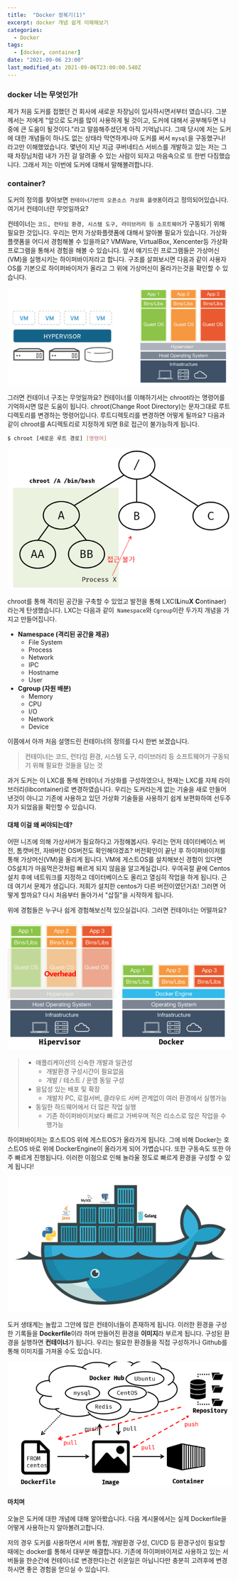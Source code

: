 ```yaml
---
title:  "Docker 정복기(1)"
excerpt: docker 개념 쉽게 이해해보기
categories:
  - Docker
tags:
  - [docker, container]
date: "2021-09-06 23:00"
last_modified_at: 2021-09-06T23:00:00.540Z
---
```


### docker 너는 무엇인가!

제가 처음 도커를 접했던 건 회사에 새로운 차장님이 입사하시면서부터 였습니다. 그분께서는 저에게 "앞으로 도커를 많이 사용하게 될 것이고, 도커에 대해서 공부해두면 나중에 큰 도움이 될것이다."라고 말씀해주셨던게 아직 기억납니다. 그때 당시에 저는 도커에 대한 개념들이 하나도 없는 상태라 막연하게나마 도커를 써서 ``mysql``을 구동했구나! 라고만 이해했었습니다. 몇년이 지난 지금 쿠버네티스 서비스를 개발하고 있는 저는 그때 차장님처럼 내가 가진 걸 알려줄 수 있는 사람이 되자고 마음속으로 또 한번 다짐했습니다. 그래서 저는 이번에 도커에 대해서 말해볼려합니다.

### container?

도커의 정의를 찾아보면 ``컨테이너기반의 오픈소스 가상화 플랫폼``이라고 정의되어있습니다. 여기서 컨테이너란 무엇일까요?

컨테이너는 ``코드, 런타임 환경, 시스템 도구, 라이브러리 등 소프트웨어``가 구동되기 위해 필요한 것입니다. 우리는 먼저 가상화플랫폼에 대해서 알아볼 필요가 있습니다. 가상화플랫폼을 어디서 경험해볼 수 있을까요? VMWare, VirtualBox, Xencenter등 가상화 프로그램을 통해서 경험을 해볼 수 있습니다. 앞서 얘기드린 프로그램들은 가상머신(VM)을 실행시키는 하이퍼바이저라고 합니다. 구조를 살펴보시면 다음과 같이 사용자OS를 기본으로 하이퍼바이저가 올라고 그 위에 가상머신이 올라가는것을 확인할 수 있습니다.

![image-20210906231127624](../../assets/images/posts/2021-09-06-post-docker-concept/image-20210906231127624.png)

그러면 컨테이너 구조는 무엇일까요? 컨테이너를 이해하기서는 chroot라는 명령어를 기억하시면 많은 도움이 됩니다. chroot(Change Root Directory)는 문자그대로 루트 디렉토리를 변경하는 명령어입니다. 루트디렉토리를 변경하면 어떻게 될까요? 다음과 같이 chroot를 A디렉토리로 지정하게 되면 B로 접근이 불가능하게 됩니다.

```bash
$ chroot [새로운 루트 경로] [명령어]
```



![image-20210906232110961](../../assets/images/posts/2021-09-06-post-docker-concept/image-20210906232110961.png)

chroot를 통해 격리된 공간을 구축할 수 있었고 발전을 통해 LXC(**L**inu**X** **C**ontinaer)라는게 탄생했습니다. LXC는 다음과 같이`` Namespace``와 ``Cgroup``이란  두가지 개념을 가지고 만들어집니다.

* **Namespace (격리된 공간을 제공)**
  * File System
  * Process
  * Network
  * IPC
  * Hostname
  * User
* **Cgroup (자원 배분)**
  * Memory
  * CPU
  * I/O
  * Network
  * Device

이쯤에서 아까 처음 설명드린 컨테이너의 정의를 다시 한번 보겠습니다.

>  컨테이너는 코드, 런타임 환경, 시스템 도구, 라이브러리 등 소프트웨어가 구동되기 위해 필요한 것들을 담는 것

과거 도커는 이 LXC를 통해 컨테이너 가상화를 구성하였으나, 현재는 LXC를 자체 라이브러리(libcontainer)로 변경하였습니다. 우리는 도커라는게 없는 기술을 새로 만들어 낸것이 아니고 기존에 사용하고 있던 가상화 기술들을 사용하기 쉽게 보편화하여 선두주자가 되었음을 확인할 수 있습니다.

#### 대체 이걸 왜 써야되는데?

어떤 니즈에 의해 가상서버가 필요하다고 가정해봅시다. 우리는 먼저 데이터베이스 버전, 톰캣버전, 자바버전 OS버전도 확인해야겠죠? 버전확인이 끝난 후 하이퍼바이저를 통해 가상머신(VM)을 올리게 됩니다. VM에 게스트OS를 설치해보신 경험이 있다면 OS설치가 마음먹은것처럼 빠르게 되지 않음을 알고계실겁니다. 우여곡절 끝에 Centos 설치 후에 네트워크를 지정하고 데이터베이스도 올리고 열심히 작업을 하게 됩니다. 근데 여기서 문제가 생깁니다. 저희가 설치한 centos가 다른 버전이였던거죠! 그러면 어떻게 할까요? 다시 처음부터 돌아가서 "삽질"을 시작하게 됩니다.

위에 경험들은 누구나 쉽게 경험해보신적 있으실겁니다. 그러면 컨테이너는 어떨까요?

![image-20210906234155777](../../assets/images/posts/2021-09-06-post-docker-concept/image-20210906234155777.png)

> * 애플리케이션의 신속한 개발과 일관성
>   * 개발환경 구성시간이 필요없음
>   * 개발 / 테스트 / 운영 동일 구성
> * 응답성 있는 배포 및 확장
>   * 개발자 PC, 로컬서버, 클라우드 서버 관계없이 여러 환경에서 실행가능
> * 동일한 하드웨어에서 더 많은 작업 실행
>   * 기존 하이퍼바이저보다 빠르고 가벼우며 적은 리소스로 많은 작업을 수행가능



하이퍼바이저는 호스트OS 위에 게스트OS가 올라가게 됩니다. 그에 비해 Docker는 호스트OS 바로 위에 DockerEngine이 올라가게 되어 가볍습니다. 또한 구동속도 또한 아주 빠르게 진행됩니다. 이러한 이점으로 인해 놀라울 정도로 빠르게 환경을 구성할 수 있게 됩니다!

![image-20210906234526883](../../assets/images/posts/2021-09-06-post-docker-concept/image-20210906234526883.png)

도커 생태계는 놀랍고 그안에 많은 컨테이너들이 존재하게 됩니다. 이러한 환경을 구성한 기록들을 **Dockerfile**이라 하며 만들어진 환경을 **이미지**라 부르게 됩니다. 구성된 환경을 실행하면 **컨테이너**가 됩니다. 우리는 필요한 환경들을 직접 구성하거나 Github를 통해 이미지를 가져올 수도 있습니다.

![image-20210906235030804](../../assets/images/posts/2021-09-06-post-docker-concept/image-20210906235030804.png)

#### 마치며

오늘은 도커에 대한 개념에 대해 알아봤습니다. 다음 계시물에서는 실제 Dockerfile을 어떻게 사용하는지 알아볼려고합니다.

저의 경우 도커를 사용하면서 서버 통합, 개발환경 구성, CI/CD 등 환경구성이 필요할 때에는 docker를 통해서 대부분 해결합니다. 기존에 하이퍼바이저로 사용하고 있는 서버들을 한순간에 컨테이너로 변경한다는건 쉬운일은 아닙니다만 충분히 고려후에 변경하시면 좋은 경험을 얻으실 수 있습니다.